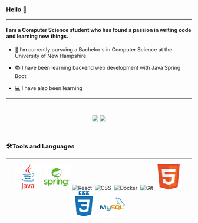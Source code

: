 ### Hello 👋
---

#### I am a Computer Science student who has found a passion in writing code and learning new things. 

- 🔭 I’m currently pursuing a Bachelor's in Computer Science at the University of New Hampshire

- :books: I have been learning backend web development with Java Spring Boot

- :computer: I have also been learning

---

<br>

<p align="center">
 <img src="https://github-readme-stats.vercel.app/api?username=Jackson-Wozniak&show_icons=true&count_private=true&theme=codeSTACKr" />
 <img src="https://github-readme-stats.vercel.app/api/top-langs/?username=Jackson-Wozniak&layout=compact&langs_count=10&theme=codeSTACKr" />
</p>

<br>

### :hammer_and_wrench:Tools and Languages
---

<p align="center">
<img src="https://github.com/devicons/devicon/blob/master/icons/java/java-original-wordmark.svg" title="Java" alt="Java" width="70" height="70"/>&nbsp;
<img src="https://github.com/devicons/devicon/blob/master/icons/spring/spring-original-wordmark.svg" title="Spring" alt="Spring" width="70" height="70"/>&nbsp;
<img src="https://cdn.jsdelivr.net/gh/devicons/devicon/icons/react/react-original-wordmark.svg" title="React" alt="React" width="70" height="70"/>&nbsp; 
<img src="https://cdn.jsdelivr.net/gh/devicons/devicon/icons/javascript/javascript-original.svg"  title="Javascript" alt="CSS" width="70" height="70"/>&nbsp;
<img src="https://cdn.jsdelivr.net/gh/devicons/devicon/icons/docker/docker-plain-wordmark.svg" title="Docker" alt="Docker" width="70" height="70"/>&nbsp;
<img src="https://cdn.jsdelivr.net/gh/devicons/devicon/icons/git/git-plain-wordmark.svg" title="Git" alt="Git" width="70" height="70"/>&nbsp; 
<img src="https://github.com/devicons/devicon/blob/master/icons/html5/html5-original.svg" title="HTML5" alt="HTML" width="70" height="70"/>&nbsp;
<img src="https://github.com/devicons/devicon/blob/master/icons/css3/css3-plain-wordmark.svg"  title="CSS3" alt="CSS" width="70" height="70"/>&nbsp;
<img src="https://github.com/devicons/devicon/blob/master/icons/mysql/mysql-original-wordmark.svg" title="MySQL"  alt="MySQL" width="70" height="70"/>&nbsp;
</p>

